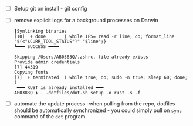 - [ ] Setup git on install - git config
- [ ] remove explicit logs for a background processes on Darwin

      ┃Symlinking binaries
      [10]  + done       { while IFS= read -r line; do; format_line "$(<"$CURR_TOOL_STATUS")" "$line";}
      ┗━━━ SUCCESS ━━━━

      Skipping /Users/AB0383Q/.zshrc, file already exists
      Provide admin credentials
      [7] 44319
      Copying fonts
      [7]  + terminated  ( while true; do; sudo -n true; sleep 60; done; )
       ━━━ RUST is already installed ━━━
      AB0383Q ❯ . .dotfiles/dot.sh setup -o rust -s -f
- [ ] automate the update process -when pulling from the repo, dotfiles should be automatically synchronized
      - you could simply pull on `sync` command of the `dot` program
